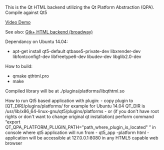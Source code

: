 This is the Qt HTML backend utilizing the Qt Platform Abstraction (QPA).
Compile against Qt5

[Video Demo](http://www.youtube.com/watch?v=qDyWjNju1yU)

See also: [Gtk+ HTML backend (broadway)](https://www.google.com/search?q=gtk%20html%20backend)

Dependancy on Ubuntu 14.04:
 - apt-get install qt5-default qtbase5-private-dev libxrender-dev libfontconfig1-dev libfreetype6-dev libudev-dev libglib2.0-dev

How to build:
 - qmake qthtml.pro
 - make

Compiled library will be at ./plugins/platforms/libqthtml.so

How to run Qt5 based application with plugin:
    - copy plugin to [QT_DIR]/plugins/platforms/
	for example for Ubuntu 14.04 QT_DIR is 
	    /usr/lib/x86_64-linux-gnu/qt5/plugins/platforms
    - or (if you don't have root rights or don't want to change original qt installation) perform command “export QT_QPA_PLATFORM_PLUGIN_PATH="path_where_plugin_is_located" ” in console where qt5 application will run from
    - qt5_app -platform html
    - application will be accessible at 127.0.0.1:8080 in any HTML5 capable web browser
